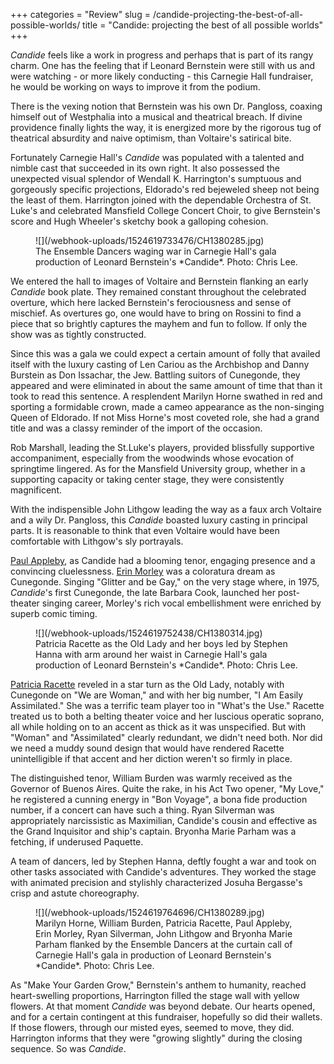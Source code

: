 +++
categories = "Review"
slug = /candide-projecting-the-best-of-all-possible-worlds/
title = "Candide: projecting the best of all possible worlds"
+++

*Candide* feels like a work in progress and perhaps that is part of its rangy charm. One has the feeling that if Leonard Bernstein were still with us and were watching - or more likely conducting - this Carnegie Hall fundraiser, he would be working on ways to improve it from the podium.

There is the vexing notion that Bernstein was his own Dr. Pangloss, coaxing himself out of Westphalia into a musical and theatrical breach. If divine providence finally lights the way, it is energized more by the rigorous tug of theatrical absurdity and naive optimism, than Voltaire's satirical bite. 

Fortunately Carnegie Hall's *Candide* was populated with a talented and nimble cast that succeeded in its own right. It also possessed the unexpected visual splendor of Wendall K. Harrington's sumptuous and gorgeously specific projections, Eldorado's red bejeweled sheep not being the least of them. Harrington joined with the dependable Orchestra of St. Luke's and celebrated Mansfield College Concert Choir, to give Bernstein's score and Hugh Wheeler's sketchy book a galloping cohesion.

<figure data-type="image">
![](/webhook-uploads/1524619733476/CH1380285.jpg)
<figcaption>The Ensemble Dancers waging war in Carnegie Hall's gala production of Leonard Bernstein's *Candide*. Photo: Chris Lee.</figcaption>
</figure>

We entered the hall to images of Voltaire and Bernstein flanking an early *Candide* book plate. They remained constant throughout the celebrated overture, which here lacked Bernstein's ferociousness and sense of mischief. As overtures go, one would have to bring on Rossini to find a piece that so brightly captures the mayhem and fun to follow. If only the show was as tightly constructed.

Since this was a gala we could expect a certain amount of folly that availed itself with the luxury casting of Len Cariou as the Archbishop and Danny Burstein as Don Issachar, the Jew. Battling suitors of Cunegonde, they appeared and were eliminated in about the same amount of time that than it took to read this sentence. A resplendent Marilyn Horne swathed in red and sporting a formidable crown, made a cameo appearance as the non-singing Queen of Eldorado. If not Miss Horne's most coveted role, she had a grand title and was a classy reminder of the import of the occasion.

Rob Marshall, leading the St.Luke's players, provided blissfully supportive accompaniment, especially from the woodwinds whose evocation of springtime lingered. As for the Mansfield University group, whether in a supporting capacity or taking center stage, they were consistently magnificent. 

With the indispensible John Lithgow leading the way as a faux arch Voltaire and a wily Dr. Pangloss, this *Candide* boasted luxury casting in principal parts. It is reasonable to think that even Voltaire would have been comfortable with Lithgow's sly portrayals. 

[Paul Appleby](/scene/people/paul-appleby/), as Candide had a blooming tenor, engaging presence and a convincing cluelessness. [Erin Morley](/scene/people/erin-morley/) was a coloratura dream as Cunegonde. Singing "Glitter and be Gay," on the very stage where, in 1975, *Candide*'s first Cunegonde, the late Barbara Cook, launched her post-theater singing career, Morley's rich vocal embellishment were enriched by superb comic timing.

<figure data-type="image">
![](/webhook-uploads/1524619752438/CH1380314.jpg)
<figcaption>Patricia Racette as the Old Lady and her boys led by Stephen Hanna with arm around her waist in Carnegie Hall's gala production of Leonard Bernstein's *Candide*. Photo: Chris Lee.</figcaption>
</figure>

[Patricia Racette](/scene/people/patricia-racette/) reveled in a star turn as the Old Lady, notably with Cunegonde on "We are Woman," and with her big number, "I Am Easily Assimilated." She was a terrific team player too in "What's the Use." Racette treated us to both a belting theater voice and her luscious operatic soprano, all while holding on to an accent as thick as it was unspecified. But with "Woman" and "Assimilated" clearly redundant, we didn't need both. Nor did we need a muddy sound design that would have rendered Racette unintelligible if that accent and her diction weren't so firmly in place.

The distinguished tenor, William Burden was warmly received as the Governor of Buenos Aires. Quite the rake, in his Act Two opener, "My Love," he registered a cunning energy in "Bon Voyage", a bona fide production number, if a concert can have such a thing. Ryan Silverman was appropriately narcissistic as Maximilian, Candide's cousin and effective as the Grand Inquisitor and ship's captain.  Bryonha Marie Parham was a fetching, if underused Paquette.

A team of dancers, led by Stephen Hanna, deftly fought a war and took on other tasks associated with Candide's adventures. They worked the stage with animated precision and stylishly characterized Josuha Bergasse's crisp and astute choreography.

<figure data-type="image">
![](/webhook-uploads/1524619764696/CH1380289.jpg)
<figcaption>Marilyn Horne, William Burden, Patricia Racette, Paul Appleby, Erin Morley, Ryan Silverman, John Lithgow and Bryonha Marie Parham flanked by the Ensemble Dancers at the curtain call of
Carnegie Hall's gala in production of Leonard Bernstein's *Candide*. Photo: Chris Lee.</figcaption>
</figure>

As "Make Your Garden Grow," Bernstein's anthem to humanity, reached heart-swelling proportions, Harrington filled the stage wall with yellow flowers. At that moment *Candide* was beyond debate. Our hearts opened, and for a certain contingent at this fundraiser, hopefully so did their wallets. If those flowers, through our misted eyes, seemed to move, they did. Harrington informs that they were "growing slightly" during the closing sequence. So was *Candide*.
